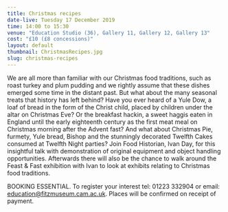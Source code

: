```yaml
---
title: Christmas recipes
date-live: Tuesday 17 December 2019
time: 14:00 to 15:30
venue: "Education Studio (36), Gallery 11, Gallery 12, Gallery 13"
cost: "£10 (£8 concessions)"
layout: default
thumbnail: ChristmasRecipes.jpg
slug: christmas-recipes
---
```


We are all more than familiar with our Christmas food traditions, such as roast turkey and plum pudding and we rightly assume that these dishes emerged some time in the distant past. But what about the many seasonal treats that history has left behind? Have you ever heard of a Yule Dow, a loaf of bread in the form of the Christ child, placed by children under the altar on Christmas Eve? Or the breakfast hackin, a sweet haggis eaten in England until the early eighteenth century as the first meat meal on Christmas morning after the Advent fast? And what about Christmas Pie, furmety, Yule bread, Bishop and the stunningly decorated Twelfth Cakes consumed at Twelfth Night parties? Join Food Historian, Ivan Day, for this insightful talk with demonstration of original equipment and object handling opportunities. Afterwards there will also be the chance to walk around the Feast & Fast exhibition with Ivan to look at exhibits relating to Christmas food traditions.



BOOKING ESSENTIAL. To register your interest tel: 01223 332904 or email: education@fitzmuseum.cam.ac.uk. Places will be confirmed on receipt of payment.
